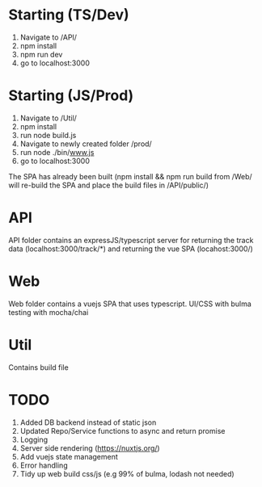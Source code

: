 # Starting (TS/Dev)
1. Navigate to /API/
2. npm install
3. npm run dev
4. go to localhost:3000

# Starting (JS/Prod)
1. Navigate to /Util/
2. npm install
3. run node build.js
4. Navigate to newly created folder /prod/
5. run node ./bin/www.js
6. go to localhost:3000

The SPA has already been built (npm install && npm run build from /Web/ will re-build the SPA and place the build files in /API/public/)

# API
API folder contains an expressJS/typescript server for returning the track data (localhost:3000/track/*) and returning the vue SPA (locahost:3000/)

# Web
Web folder contains a vuejs SPA that uses typescript.
UI/CSS with bulma
testing with mocha/chai

# Util
Contains build file

# TODO
1. Added DB backend instead of static json
2. Updated Repo/Service functions to async and return promise<Type>
3. Logging
4. Server side rendering (https://nuxtjs.org/)
5. Add vuejs state management 
6. Error handling
7. Tidy up web build css/js (e.g 99% of bulma, lodash not needed)